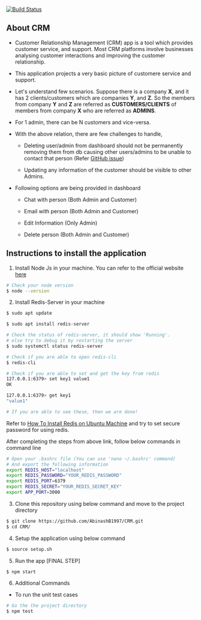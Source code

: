 [![Build Status](https://travis-ci.com/AbinashB1997/CRM.svg?branch=master)](https://travis-ci.com/AbinashB1997/CRM)

## About CRM
- Customer Relationship Management (CRM) app is a tool which provides customer service, and support. Most CRM platforms involve businesses analysing customer interactions and improving the customer relationship.

- This application projects a very basic picture of customere service and support.

- Let's understand few scenarios. Suppose there is a company **X**, and it has 2 clients/customers which are companies **Y**, and **Z**. So the members from company **Y** and **Z** are referred as **CUSTOMERS/CLIENTS** of members from company **X** who are referred as **ADMINS**.

- For 1 admin, there can be N customers and vice-versa.

- With the above relation, there are few challenges to handle,
    - Deleting user/admin from dashboard should not be permanently removing them from db causing other users/admins to be unable to contact that person (Refer [GitHub issue](https://github.com/AbinashB1997/CRM/issues/31))
    
    - Updating any information of the customer should be visible to other Admins.
- Following options are being provided in dashboard
    - Chat with person (Both Admin and Customer)

    - Email with person (Both Admin and Customer)
    
    - Edit Information (Only Admin)
    
    - Delete person (Both Admin and Customer)

## Instructions to install the application
1. Install Node Js in your machine. You can refer to the official website [here](https://nodejs.org/en/download/)

```bash
# Check your node version
$ node --version
```

2. Install Redis-Server in your machine

```bash
$ sudo apt update

$ sudo apt install redis-server

# Check the status of redis-server, it should show 'Running'.
# else try to debug it by restarting the server
$ sudo systemctl status redis-server

# Check if you are able to open redis-cli
$ redis-cli

# Check if you are able to set and get the key from redis
127.0.0.1:6379> set key1 value1
OK

127.0.0.1:6379> get key1
"value1"

# If you are able to see these, then we are done!
```

Refer to [How To Install Redis on Ubuntu Machine](https://www.digitalocean.com/community/tutorials/how-to-install-and-secure-redis-on-ubuntu-18-04) and try to set secure password for using redis.

After completing the steps from above link, follow below commands in command line

```bash
# Open your .bashrc file (You can use 'nano ~/.bashrc' command)
# And export the following information
export REDIS_HOST="localhost"
export REDIS_PASSWORD="YOUR_REDIS_PASSWORD"
export REDIS_PORT=6379
export REDIS_SECRET="YOUR_REDIS_SECRET_KEY"
export APP_PORT=3000
```

3. Clone this repository using below command and move to the project directory

```bash
$ git clone https://github.com/AbinashB1997/CRM.git
$ cd CRM/
```

4. Setup the application using below command

```bash
$ source setup.sh
```

5. Run the app [FINAL STEP]

```bash
$ npm start
```

6. Additional Commands
- To run the unit test cases

```bash
# Go the the project directory
$ npm test
```